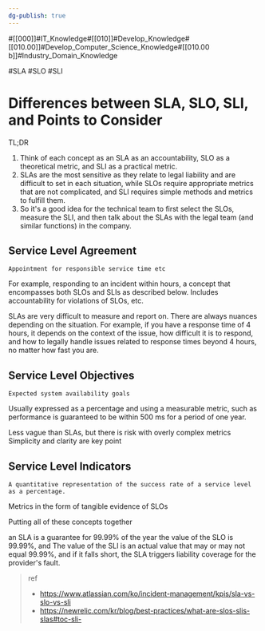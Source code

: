 ```yaml
---
dg-publish: true
---
```

#[[000]]#IT_Knowledge#[[010]]#Develop_Knowledge#[[010.00]]#Develop_Computer_Science_Knowledge#[[010.00 b]]#Industry_Domain_Knowledge








#SLA #SLO #SLI
# Differences between SLA, SLO, SLI, and Points to Consider

TL;DR
1. Think of each concept as an SLA as an accountability, SLO as a theoretical metric, and SLI as a practical metric.
2. SLAs are the most sensitive as they relate to legal liability and are difficult to set in each situation, while SLOs require appropriate metrics that are not complicated, and SLI requires simple methods and metrics to fulfill them.
3. So it's a good idea for the technical team to first select the SLOs, measure the SLI, and then talk about the SLAs with the legal team (and similar functions) in the company.

## Service Level Agreement
`Appointment for responsible service time etc`

For example, responding to an incident within hours, a concept that encompasses both SLOs and SLIs as described below.
Includes accountability for violations of SLOs, etc.

SLAs are very difficult to measure and report on. There are always nuances depending on the situation.
For example, if you have a response time of 4 hours, it depends on the context of the issue, how difficult it is to respond, and how to legally handle issues related to response times beyond 4 hours, no matter how fast you are.


## Service Level Objectives
`Expected system availability goals`
 
 Usually expressed as a percentage and using a measurable metric, such as performance is guaranteed to be within 500 ms for a period of one year.
 
Less vague than SLAs, but there is risk with overly complex metrics
Simplicity and clarity are key point
## Service Level Indicators
`A quantitative representation of the success rate of a service level as a percentage.`

Metrics in the form of tangible evidence of SLOs



Putting all of these concepts together

an SLA is a guarantee for 99.99% of the year
the value of the SLO is 99.99%, and
The value of the SLI is an actual value that may or may not equal 99.99%, and if it falls short, the SLA triggers liability coverage for the provider's fault.

> ref
> - https://www.atlassian.com/ko/incident-management/kpis/sla-vs-slo-vs-sli
> - https://newrelic.com/kr/blog/best-practices/what-are-slos-slis-slas#toc-sli-

